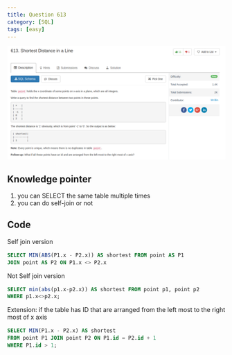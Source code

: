 ```yaml
---
title: Question 613
category: [SQL]
tags: [easy]
---
```


![Description](../Assets/Figure/question613.png)

## Knowledge pointer

1. you can SELECT the same table multiple times
2. you can do self-join or not


## Code

Self join version

```sql
SELECT MIN(ABS(P1.x - P2.x)) AS shortest FROM point AS P1
JOIN point AS P2 ON P1.x <> P2.x
```

Not Self join version

```sql
SELECT min(abs(p1.x-p2.x)) AS shortest FROM point p1, point p2
WHERE p1.x<>p2.x;
```

Extension: if the table has ID that are arranged from the left most to the right most of x axis

```sql
SELECT MIN(P1.x - P2.x) AS shortest
FROM point P1 JOIN point P2 ON P1.id = P2.id + 1
WHERE P1.id > 1;
```
